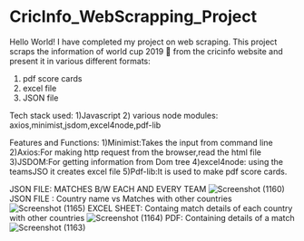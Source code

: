 # CricInfo_WebScrapping_Project
Hello World!
I have completed my project on web scraping.
This project scraps the information of world cup 2019 🏏 from the cricinfo website and present it in various different formats:
1) pdf score cards
2) excel file
3) JSON file

Tech stack used:
1)Javascript
2) various node modules: axios,minimist,jsdom,excel4node,pdf-lib

Features and Functions:
1)Minimist:Takes the input from command line
2)Axios:For making http request from the browser,read the html file
3)JSDOM:For getting information from Dom tree
4)excel4node: using the teamsJSO it creates excel file
5)Pdf-lib:It is used to make pdf score cards.



JSON FILE: MATCHES B/W EACH AND EVERY TEAM
![Screenshot (1160)](https://user-images.githubusercontent.com/69108180/147871738-6ffc8425-163f-4dc2-80c2-7c556d86c23d.png)
JSON FILE : Country name vs Matches with other countries
![Screenshot (1165)](https://user-images.githubusercontent.com/69108180/147872247-40de854a-a1e4-4f81-8d07-693b2b0c7d9d.png)
EXCEL SHEET: Containg match details of each country with other countries
![Screenshot (1164)](https://user-images.githubusercontent.com/69108180/147872177-aa15a4a2-959e-4a53-971b-e559a46e07d4.png)
PDF: Containing details of a match
![Screenshot (1163)](https://user-images.githubusercontent.com/69108180/147872130-81c1870d-daa7-4924-a37c-359382c5084a.png)
